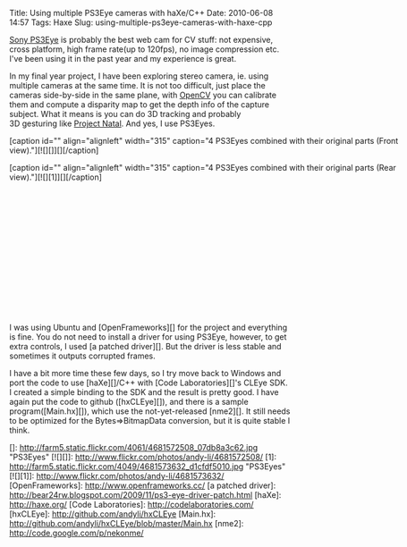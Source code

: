 Title: Using multiple PS3Eye cameras with haXe/C++
Date: 2010-06-08 14:57
Tags: Haxe
Slug: using-multiple-ps3eye-cameras-with-haxe-cpp

[Sony PS3Eye][] is probably the best web cam for CV stuff:
not expensive, cross platform, high frame rate(up to 120fps), no image
compression etc. I've been using it in the past year and my experience
is great.

In my final year project, I have been exploring stereo camera, ie. using
multiple cameras at the same time. It is not too difficult, just place
the cameras side-by-side in the same plane, with [OpenCV][] you can
calibrate them and compute a disparity map to get the depth info of the
capture subject. What it means is you can do 3D tracking and probably
3D gesturing like [Project Natal][]. And yes, I use PS3Eyes.

<div style="width:700px;height: 320px;">

[caption id="" align="alignleft" width="315" caption="4 PS3Eyes combined
with their original parts (Front view)."][![][]][][/caption]

[caption id="" align="alignleft" width="315" caption="4 PS3Eyes combined
with their original parts (Rear view)."][![][1]][][/caption]

</div>

I was using Ubuntu and [OpenFrameworks][] for the project and everything
is fine. You do not need to install a driver for using PS3Eye, however,
to get extra controls, I used [a patched driver][]. But the driver is
less stable and sometimes it outputs corrupted frames.

I have a bit more time these few days, so I try move back to Windows and
port the code to use [haXe][]/C++ with [Code Laboratories][]'s CLEye
SDK. I created a simple binding to the SDK and the result is pretty
good. I have again put the code to github ([hxCLEye][]), and there is a
sample program([Main.hx][]), which use the not-yet-released [nme2][]. It
still needs to be optimized for the Bytes=\>BitmapData conversion, but
it is quite stable I think.

  [Sony PS3Eye]: http://peauproductions.com/ps3.html
  [OpenCV]: http://opencv.willowgarage.com/
  [Project Natal]: http://www.xbox.com/en-us/live/projectnatal/
  []: http://farm5.static.flickr.com/4061/4681572508_07db8a3c62.jpg
    "PS3Eyes"
  [![][]]: http://www.flickr.com/photos/andy-li/4681572508/
  [1]: http://farm5.static.flickr.com/4049/4681573632_d1cfdf5010.jpg
    "PS3Eyes"
  [![][1]]: http://www.flickr.com/photos/andy-li/4681573632/
  [OpenFrameworks]: http://www.openframeworks.cc/
  [a patched driver]: http://bear24rw.blogspot.com/2009/11/ps3-eye-driver-patch.html
  [haXe]: http://haxe.org/
  [Code Laboratories]: http://codelaboratories.com/
  [hxCLEye]: http://github.com/andyli/hxCLEye
  [Main.hx]: http://github.com/andyli/hxCLEye/blob/master/Main.hx
  [nme2]: http://code.google.com/p/nekonme/
